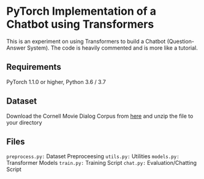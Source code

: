 # PyTorch Implementation of a Chatbot using Transformers

This is an experiment on using Transformers to build a Chatbot (Question-Answer System). The code is heavily commented and is more like a tutorial. 

## Requirements 
PyTorch 1.1.0 or higher, Python 3.6 / 3.7

## Dataset
Download the Cornell Movie Dialog Corpus from [here](http://www.cs.cornell.edu/~cristian/data/cornell_movie_dialogs_corpus.zip) and unzip the file to your directory

## Files
`preprocess.py:` Dataset Preproceesing
`utils.py:` Utilities 
`models.py:` Transformer Models
`train.py:` Training Script
`chat.py:` Evaluation/Chatting Script

